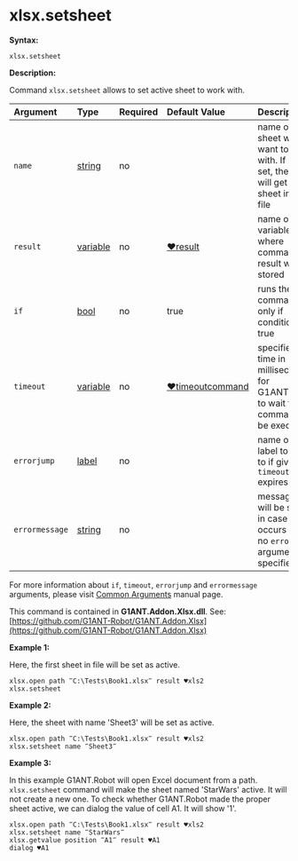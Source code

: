 # xlsx.setsheet

**Syntax:**

```text
xlsx.setsheet
```

**Description:**

Command `xlsx.setsheet` allows to set active sheet to work with.

| Argument | Type | Required | Default Value | Description |
| :--- | :--- | :--- | :--- | :--- |
| `name` | [string](https://github.com/G1ANT-Robot/G1ANT.Manual/blob/master/G1ANT-Language/Structures/string.md) | no |  | name of sheet we want to work with. If not set, the robot will get first sheet in the file |
| `result` | [variable](https://github.com/G1ANT-Robot/G1ANT.Manual/blob/master/G1ANT-Language/Special-Characters/variable.md) | no | [♥result](https://github.com/G1ANT-Robot/G1ANT.Manual/blob/master/G1ANT-Language/Common-Arguments.md) | name of variable where command's result will be stored |
| `if` | [bool](https://github.com/G1ANT-Robot/G1ANT.Manual/blob/master/G1ANT-Language/Structures/bool.md) | no | true | runs the command only if condition is true |
| `timeout` | [variable](https://github.com/G1ANT-Robot/G1ANT.Manual/blob/master/G1ANT-Language/Special-Characters/variable.md) | no | [♥timeoutcommand](https://github.com/G1ANT-Robot/G1ANT.Manual/blob/master/G1ANT-Language/Variables/Special-Variables.md) | specifies time in milliseconds for G1ANT.Robot to wait for the command to be executed |
| `errorjump` | [label](https://github.com/G1ANT-Robot/G1ANT.Manual/blob/master/G1ANT-Language/Structures/label.md) | no |  | name of the label to jump to if given `timeout` expires |
| `errormessage` | [string](https://github.com/G1ANT-Robot/G1ANT.Manual/blob/master/G1ANT-Language/Structures/string.md) | no |  | message that will be shown in case error occurs and no `errorjump` argument is specified |

For more information about `if`, `timeout`, `errorjump` and `errormessage` arguments, please visit [Common Arguments](https://github.com/G1ANT-Robot/G1ANT.Manual/blob/master/G1ANT-Language/Common-Arguments.md) manual page.

This command is contained in **G1ANT.Addon.Xlsx.dll**. See: [https://github.com/G1ANT-Robot/G1ANT.Addon.Xlsx](https://github.com/G1ANT-Robot/G1ANT.Addon.Xlsx)

**Example 1:**

Here, the first sheet in file will be set as active.

```text
xlsx.open path ‴C:\Tests\Book1.xlsx‴ result ♥xls2
xlsx.setsheet
```

**Example 2:**

Here, the sheet with name 'Sheet3' will be set as active.

```text
xlsx.open path ‴C:\Tests\Book1.xlsx‴ result ♥xls2
xlsx.setsheet name ‴Sheet3‴
```

**Example 3:**

In this example G1ANT.Robot will open Excel document from a path. `xlsx.setsheet` command will make the sheet named 'StarWars' active. It will not create a new one. To check whether G1ANT.Robot made the proper sheet active, we can dialog the value of cell A1. It will show '1'.

```text
xlsx.open path ‴C:\Tests\Book1.xlsx‴ result ♥xls2
xlsx.setsheet name ‴StarWars‴
xlsx.getvalue position ‴A1‴ result ♥A1
dialog ♥A1
```

